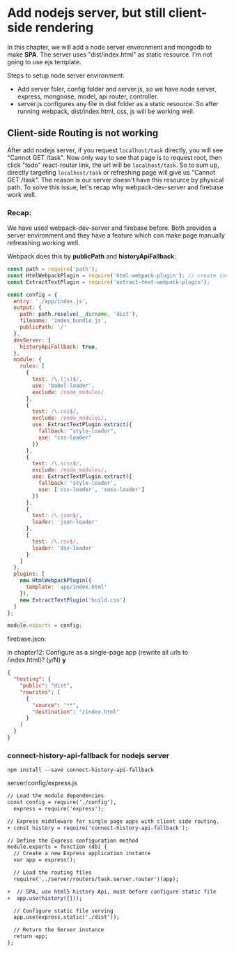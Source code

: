 # Add nodejs server, but still client-side rendering 

In this chapter, we will add a node server environment and mongodb to make **SPA**. The server uses "dist/index.html" as static resource. I'm not going to use ejs template.

Steps to setup node server environment:

* Add server foler, config folder and server.js, so we have node server, express, mongoose, model, api router, controller.
* server.js configures any file in dist folder as a static resource. So after running webpack, dist/index.html, css, js will be working well.

## Client-side Routing is not working

After add nodejs server, if you request `localhost/task` directly, you will see "Cannot GET /task". Now only way to see that page is to request root, then click "todo" react-router link, the url will be `localhost/task`. So to sum up, directly targeting `localhost/task` or refreshing page will give us "Cannot GET /task". The reason is our server doesn't have this resource by physical path. To solve this issue, let's recap why webpack-dev-server and firebase work well.

### Recap:

We have used webpack-dev-server and firebase before. Both provides a server environment and they have a feature which can make page manually refreashing working well.

Webpack does this by **publicPath** and **historyApiFallback**:

```javascript
const path = require('path');
const HtmlWebpackPlugin = require('html-webpack-plugin'); // create index.html injecting index_bundle.js in dist folder
const ExtractTextPlugin = require('extract-text-webpack-plugin');

const config = {
  entry: './app/index.js',
  output: {
    path: path.resolve(__dirname, 'dist'),
    filename: 'index_bundle.js',
    publicPath: '/'
  },
  devServer: {
    historyApiFallback: true,
  },
  module: {
    rules: [
      {
        test: /\.(js)$/,
        use: 'babel-loader',
        exclude: /node_modules/
      },
      {
        test: /\.css$/,
        exclude: /node_modules/,
        use: ExtractTextPlugin.extract({
          fallback: "style-loader",
          use: "css-loader"
        })
      },
      {
        test: /\.scss$/,
        exclude: /node_modules/,
        use: ExtractTextPlugin.extract({
          fallback: 'style-loader',
          use: ['css-loader', 'sass-loader']
        })
      },
      {
        test: /\.json$/,
        loader: 'json-loader'
      }, 
      {
        test: /\.csv$/,
        loader: 'dsv-loader'
      }
    ]
  },
  plugins: [
    new HtmlWebpackPlugin({
      template: 'app/index.html'
    }),
    new ExtractTextPlugin('build.css')
  ]
};

module.exports = config;
```

firebase.json:

in chapter12: Configure as a single-page app (rewrite all urls to /index.html)? (y/N) **y**

```json
{
  "hosting": {
    "public": "dist",
    "rewrites": [
      {
        "source": "**",
        "destination": "/index.html"
      }
    ]
  }
}
```

### connect-history-api-fallback for nodejs server

`npm install --save connect-history-api-fallback`

server/config/express.js

```diff
// Load the module dependencies
const config = require('./config'),
  express = require('express');

// Express middleware for single page apps with client side routing.
+ const history = require('connect-history-api-fallback');

// Define the Express configuration method
module.exports = function (db) {
  // Create a new Express application instance
  var app = express();

  // Load the routing files
  require('../server/routers/task.server.router')(app);

+  // SPA, use html5 history Api, must before configure static file
+  app.use(history({}));

  // Configure static file serving
  app.use(express.static('./dist'));

  // Return the Server instance
  return app;
};
```